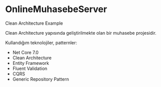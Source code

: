# OnlineMuhasebeServer
Clean Architecture Example


Clean Architecture yapısında geliştirilmekte olan bir muhasebe projesidir.

Kullandığım teknolojiler, patternler:
-  Net Core 7.0
-  Clean Architecture
-  Entity Framework
-  Fluent Validation
-  CQRS
-  Generic Repository Pattern
